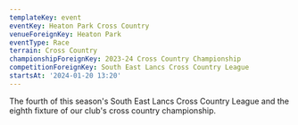 ```yaml
---
templateKey: event
eventKey: Heaton Park Cross Country
venueForeignKey: Heaton Park
eventType: Race
terrain: Cross Country
championshipForeignKey: 2023-24 Cross Country Championship
competitionForeignKey: South East Lancs Cross Country League
startsAt: '2024-01-20 13:20'
---
```

The fourth of this season's South East Lancs Cross Country League and
the eighth fixture of our club's cross country championship. 
